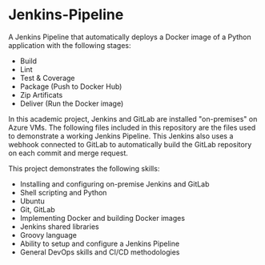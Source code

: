 # Jenkins-Pipeline
 
A Jenkins Pipeline that automatically deploys a Docker image of a Python application with the following stages:
- Build
- Lint
- Test & Coverage
- Package (Push to Docker Hub)
- Zip Artificats
- Deliver (Run the Docker image)

In this academic project, Jenkins and GitLab are installed "on-premises" on Azure VMs. The following files included in this repository are the files used to demonstrate a working Jenkins Pipeline.
This Jenkins also uses a webhook connected to GitLab to automatically build the GitLab repository on each commit and merge request.

This project demonstrates the following skills:
- Installing and configuring on-premise Jenkins and GitLab
- Shell scripting and Python
- Ubuntu
- Git, GitLab
- Implementing Docker and building Docker images
- Jenkins shared libraries
- Groovy language
- Ability to setup and configure a Jenkins Pipeline
- General DevOps skills and CI/CD methodologies
